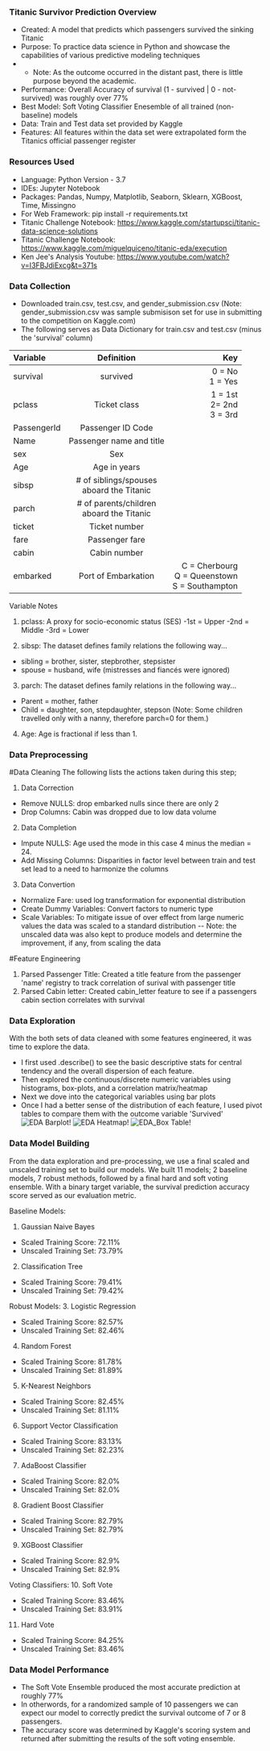 ### Titanic Survivor Prediction Overview
- Created: A model that predicts which passengers survived the sinking Titanic
- Purpose: To practice data science in Python and showcase the capabilities of various predictive modeling techniques
- - Note: As the outcome occurred in the distant past, there is little purpose beyond the academic.
- Performance: Overall Accuracy of survival (1 - survived | 0 - not-survived) was roughly over 77%
- Best Model: Soft Voting Classifier Enesemble of all trained (non-baseline) models
- Data: Train and Test data set provided by Kaggle
- Features: All features within the data set were extrapolated form the Titanics official passenger register

### Resources Used
- Language: Python Version - 3.7
- IDEs: Jupyter Notebook
- Packages: Pandas, Numpy, Matplotlib, Seaborn, Sklearn, XGBoost, Time, Missingno 
- For Web Framework: pip install -r requirements.txt
- Titanic Challenge Notebook: https://www.kaggle.com/startupsci/titanic-data-science-solutions
- Titanic Challenge Notebook:   https://www.kaggle.com/miguelquiceno/titanic-eda/execution
- Ken Jee's Analysis Youtube:    https://www.youtube.com/watch?v=I3FBJdiExcg&t=371s

### Data Collection
- Downloaded train.csv, test.csv, and gender_submission.csv (Note: gender_submission.csv was sample submisison set for use in submitting to the competition on Kaggle.com)
- The following serves as Data Dictionary for train.csv and test.csv (minus the 'survival' column)

| Variable      | Definition              | Key                      |
| :---          |       :----:            |                     ---: |
| survival      | survived                | 0 = No <br> 1 = Yes          |
| pclass        | Ticket class            | 1 = 1st <br> 2= 2nd <br> 3 = 3rd |
| PassengerId   | Passenger ID Code       |                          |
| Name          | Passenger name and title|                          |
| sex           | Sex                     |                          |
| Age           | Age in years            |                          |
| sibsp         | # of siblings/spouses <br> aboard the Titanic       |                          |
| parch         | # of parents/children <br> aboard the Titanic       |                          |
| ticket        | Ticket number           |                          |
| fare          | Passenger fare          |                          |
| cabin         | Cabin number            |                          |
| embarked      | Port of Embarkation     | C = Cherbourg <br> Q = Queenstown <br> S = Southampton                         |

Variable Notes
1. pclass: A proxy for socio-economic status (SES)
-1st = Upper
-2nd = Middle
-3rd = Lower

2. sibsp: The dataset defines family relations the following way...
- sibling = brother, sister, stepbrother, stepsister
- spouse = husband, wife (mistresses and fiancés were ignored)

3. parch: The dataset defines family relations in the following way...
- Parent = mother, father
- Child = daughter, son, stepdaughter, stepson (Note: Some children travelled only with a nanny, therefore parch=0 for them.)

4. Age: Age is fractional if less than 1. 

### Data Preprocessing
 #Data Cleaning
 The following lists the actions taken during this step;
 1. Data Correction
 - Remove NULLS: drop embarked nulls since there are only 2
 - Drop Columns: Cabin was dropped due to low data volume
 2. Data Completion
 - Impute NULLS: Age used the mode in this case 4 minus the median = 24.
 - Add Missing Columns: Disparities in factor level between train and test set lead to a need to harmonize the columns
 3. Data Convertion
 - Normalize Fare: used log transformation for exponential distribution
 - Create Dummy Variables: Convert factors to numeric type 
 - Scale Variables: To mitigate issue of over effect from large numeric values the data was scaled to a standard distribution
 -- Note: the unscaled data was also kept to produce models and determine the improvement, if any, from scaling the data

 #Feature Engineering
 1. Parsed Passenger Title: Created a title feature from the passenger 'name' registry to track correlation of surival with passenger title
 2. Parsed Cabin letter: Created cabin_letter feature to see if a passengers cabin section correlates with survival

### Data Exploration
With the both sets of data cleaned with some features engineered, it was time to explore the data.
- I first used .describe() to see the basic descriptive stats for central tendency and the overall dispersion of each feature.
- Then explored the continuous/discrete numeric variables using histograms, box-plots, and a correlation matrix/heatmap
- Next we dove into the categorical variables using bar plots
- Once I had a better sense of the distribution of each feature, I used pivot tables to compare them with the outcome variable 'Survived'
![EDA Barplot!](https://github.com/cumeakunne/titanic_survivor_pred_repo/blob/master/bar_pic.png)
![EDA Heatmap!](https://github.com/cumeakunne/titanic_survivor_pred_repo/blob/master/heatmap_pic.png)
![EDA_Box Table!](https://github.com/cumeakunne/titanic_survivor_pred_repo/blob/master/box_pic.png)

### Data Model Building
From the data exploration and pre-processing, we use a final scaled and unscaled training set to build our models. We built 11 models; 2 baseline models, 7 robust methods, followed by a final hard and soft voting ensemble. With a binary target variable, the survival prediction accuracy score served as our evaluation metric.

Baseline Models:
1. Gaussian Naive Bayes
- Scaled Training Score: 72.11% 
- Unscaled Training Set: 73.79%
2. Classification Tree
- Scaled Training Score: 79.41% 
- Unscaled Training Set: 79.42%

Robust Models:
3. Logistic Regression
- Scaled Training Score: 82.57% 
- Unscaled Training Set: 82.46%
4. Random Forest
- Scaled Training Score: 81.78% 
- Unscaled Training Set: 81.89%
5. K-Nearest Neighbors
- Scaled Training Score: 82.45% 
- Unscaled Training Set: 81.11%
6. Support Vector Classification
- Scaled Training Score: 83.13% 
- Unscaled Training Set: 82.23%
7. AdaBoost Classifier
- Scaled Training Score: 82.0% 
- Unscaled Training Set: 82.0%
8. Gradient Boost Classifier
- Scaled Training Score: 82.79% 
- Unscaled Training Set: 82.79%
9. XGBoost Classifier
- Scaled Training Score: 82.9% 
- Unscaled Training Set: 82.9%

Voting Classifiers:
10. Soft Vote
- Scaled Training Score: 83.46% 
- Unscaled Training Set: 83.91%
11. Hard Vote
- Scaled Training Score: 84.25% 
- Unscaled Training Set: 83.46%

### Data Model Performance
- The Soft Vote Ensemble produced the most accurate prediction at roughly 77%
- In otherwords, for a randomized sample of 10 passengers we can expect our model to correctly predict the survival outcome of 7 or 8 passengers.
- The accuracy score was determined by Kaggle's scoring system and returned after submitting the results of the soft voting ensemble.



